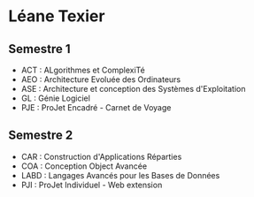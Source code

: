 # Léane Texier

## Semestre 1

* ACT : ALgorithmes et ComplexiTé
* AEO : Architecture Evoluée des Ordinateurs
* ASE : Architecture et conception des Systèmes d'Exploitation
* GL : Génie Logiciel
* PJE : ProJet Encadré - Carnet de Voyage

## Semestre 2

* CAR : Construction d'Applications Réparties
* COA : Conception Object Avancée
* LABD : Langages Avancés pour les Bases de Données
* PJI : ProJet Individuel - Web extension

